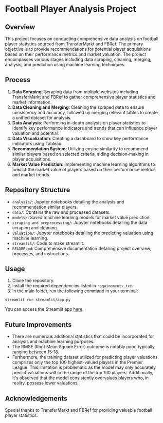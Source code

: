 # Football Player Analysis Project

## Overview
This project focuses on conducting comprehensive data analysis on football player statistics sourced from TransferMarkt and FBRef. The primary objective is to provide recommendations for potential player acquisitions based on their performance metrics and market valuation. The project encompasses various stages including data scraping, cleaning, merging, analysis, and prediction using machine learning techniques.

## Process
1. **Data Scraping**: Scraping data from multiple websites including TransferMarkt and FBRef to gather comprehensive player statistics and market information.
2. **Data Cleaning and Merging**: Cleaning the scraped data to ensure consistency and accuracy, followed by merging relevant tables to create a unified dataset for analysis.
3. **Data Analysis**: Performing in-depth analysis on player statistics to identify key performance indicators and trends that can influence player valuation and potential.
4. **Data Visualization**: Creating a dashboard to show key performance indicators using Tableau
5. **Recommendation System**: Utilizing cosine similarity to recommend similar players based on selected criteria, aiding decision-making in player acquisitions.
6. **Market Value Prediction**: Implementing machine learning algorithms to predict the market value of players based on their performance metrics and market trends.

## Repository Structure
- `analysis/`: Jupyter notebooks detailing the analysis and recommendation similar players.
- `data/`: Contains the raw and processed datasets.
- `models/`: Saved machine learning models for market value prediction.
- `scraping and preprocessing/`: Jupyter notebooks detailing the data scraping and cleaning.
- `valuation/`: Jupyter notebooks detailing the predicting valuation using machine learning.
- `streamlit/`: Code to make streamlit.
- `README.md`: Comprehensive documentation detailing project overview, processes, and instructions.

## Usage
1. Clone the repository.
2. Install the required dependencies listed in `requirements.txt`.
3. In the main folder, run the following command in your terminal:

```bash
streamlit run streamlit/app.py
```
You can access the Streamlit app [here](https://premierleaguerecommend.streamlit.app/).

## Future Improvements
- There are numerous additional statistics that could be incorporated for analysis and machine learning purposes.
- The RMSE (Root Mean Square Error) outcome is notably poor, typically ranging between 15-18.
- Furthermore, the training dataset utilized for predicting player valuations comprises only the top 100 highest-valued players in the Premier League. This limitation is problematic as the model may only accurately predict valuations within the range of the top 100 players. Additionally, it's observed that the model consistently overvalues players who, in reality, possess lower valuations.

## Acknowledgements
Special thanks to TransferMarkt and FBRef for providing valuable football player statistics.
